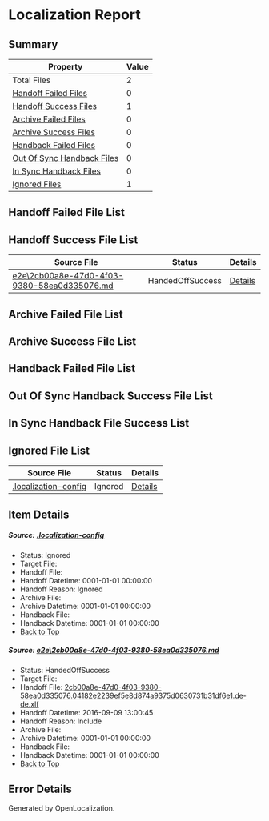 # <a name='report-top'></a> Localization Report

## Summary
 Property | Value 
 -------- | ----- 
 Total Files | 2
[ Handoff Failed Files ](#handoff-failed-list)| 0
[ Handoff Success Files ](#handoff-success-list)| 1
[ Archive Failed Files ](#archive-failed-list)| 0
[ Archive Success Files ](#archive-success-list)| 0
[ Handback Failed Files ](#handback-failed-list)| 0
[ Out Of Sync Handback Files ](#outofsync-handback-success-list)| 0
[ In Sync Handback Files ](#insync-handback-success-list)| 0
[ Ignored Files ](#ignored-list)| 1

## <a name='handoff-failed-list'></a> Handoff Failed File List

## <a name='handoff-success-list'></a> Handoff Success File List
 Source File | Status | Details 
 ----------- | ------ | ------- 
 [e2e\2cb00a8e-47d0-4f03-9380-58ea0d335076.md](https://github.com/OpenLocalizationTestOrg/ol-test0/blob/1582352ed706b9c68b78a32364222b694b12733e/e2e/2cb00a8e-47d0-4f03-9380-58ea0d335076.md) | HandedOffSuccess | [Details](#206891a6aa513bd51b14663a797c939ec6104f311)

## <a name='archive-failed-list'></a> Archive Failed File List

## <a name='archive-success-list'></a> Archive Success File List

## <a name='handback-failed-list'></a> Handback Failed File List

## <a name='outofsync-handback-success-list'></a> Out Of Sync Handback Success File List

## <a name='insync-handback-success-list'></a> In Sync Handback File Success List

## <a name='ignored-list'></a> Ignored File List
 Source File | Status | Details 
 ----------- | ------ | ------- 
 [.localization-config](https://github.com/OpenLocalizationTestOrg/ol-test0/blob/1582352ed706b9c68b78a32364222b694b12733e/.localization-config) | Ignored | [Details](#c268a05ecaa7ec85942ed632c29928ee5bd6da8d0)

## Item Details
##### <a name='c268a05ecaa7ec85942ed632c29928ee5bd6da8d0'></a> Source: [.localization-config](https://github.com/OpenLocalizationTestOrg/ol-test0/blob/1582352ed706b9c68b78a32364222b694b12733e/.localization-config)
* Status: Ignored
* Target File: 
* Handoff File: 
* Handoff Datetime: 0001-01-01 00:00:00
* Handoff Reason: Ignored
* Archive File: 
* Archive Datetime: 0001-01-01 00:00:00
* Handback File: 
* Handback Datetime: 0001-01-01 00:00:00
* [Back to Top](#report-top)

##### <a name='206891a6aa513bd51b14663a797c939ec6104f311'></a> Source: [e2e\2cb00a8e-47d0-4f03-9380-58ea0d335076.md](https://github.com/OpenLocalizationTestOrg/ol-test0/blob/1582352ed706b9c68b78a32364222b694b12733e/e2e/2cb00a8e-47d0-4f03-9380-58ea0d335076.md)
* Status: HandedOffSuccess
* Target File: 
* Handoff File: [2cb00a8e-47d0-4f03-9380-58ea0d335076.04182e2239ef5e8d874a9375d0630731b31df6e1.de-de.xlf](https://github.com/OpenLocalizationTestOrg/ol-test0-handoff/blob/fbd0bf1e9f25be1d59001e225d67ad56d1adb41f/ol-handoff/OpenLocalizationTestOrg/ol-test0-dede/yuwzho/ht/2cb00a8e-47d0-4f03-9380-58ea0d335076.04182e2239ef5e8d874a9375d0630731b31df6e1.de-de.xlf)
* Handoff Datetime: 2016-09-09 13:00:45
* Handoff Reason: Include
* Archive File: 
* Archive Datetime: 0001-01-01 00:00:00
* Handback File: 
* Handback Datetime: 0001-01-01 00:00:00
* [Back to Top](#report-top)


## Error Details

Generated by OpenLocalization.
